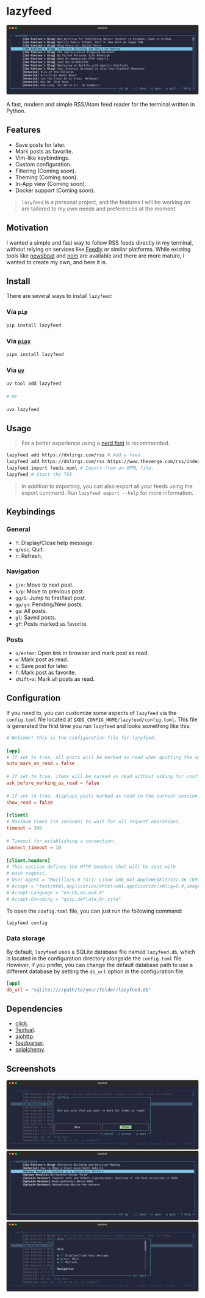 # lazyfeed

![Loaded screenshot](./.github/screenshot-loaded.png)

A fast, modern and simple RSS/Atom feed reader for the terminal written in Python.

## Features

- Save posts for later.
- Mark posts as favorite.
- Vim-like keybindings.
- Custom configuration.
- Filtering (Coming soon).
- Theming (Coming soon).
- In-App view (Coming soon).
- Docker support (Coming soon).

> `lazyfeed` is a personal project, and the features I will be working on are tailored to my own needs and preferences at the moment.

## Motivation

I wanted a simple and fast way to follow RSS feeds directly in my terminal, without relying on services like [Feedly](https://feedly.com/) or similar platforms. While existing tools like [newsboat](https://github.com/newsboat/newsboat) and [nom](https://github.com/guyfedwards/nom) are available and there are more mature, I wanted to create my own, and here it is.

## Install

There are several ways to install `lazyfeed`:

### Via `pip`

```bash
pip install lazyfeed
```

### Via [`pipx`](https://github.com/pypa/pipx)

```bash
pipx install lazyfeed

```

### Via [`uv`](https://github.com/astral-sh/uv)

```bash
uv tool add lazyfeed

# Or

uvx lazyfeed
```

## Usage

> For a better experience using a [nerd font](https://www.nerdfonts.com/) is recommended.

```bash
lazyfeed add https://dnlzrgz.com/rss # Add a feed.
lazyfeed add https://dnlzrgz.com/rss https://www.theverge.com/rss/index.xml # Add multiple feeds at once.
lazyfeed import feeds.opml # Import from an OPML file.
lazyfeed # Start the TUI
```

> In addition to importing, you can also export all your feeds using the export command. Run `lazyfeed export --help` for more information.

## Keybindings

### General

- `?`: Display/Close help message.
- `q/esc`: Quit.
- `r`: Refresh.

### Navigation

- `j/n`: Move to next post.
- `k/p`: Move to previous post.
- `gg/G`: Jump to first/last post.
- `gp/gn`: Pending/New posts.
- `ga`: All posts.
- `gl`: Saved posts.
- `gf`: Posts marked as favorite.

### Posts

- `o/enter`: Open link in browser and mark post as read.
- `m`: Mark post as read.
- `s`: Save post for later.
- `f`: Mark post as favorite.
- `shift+a`: Mark all posts as read.

## Configuration

If you need to, you can customize some aspects of `lazyfeed` via the `config.toml` file located at `$XDG_CONFIG_HOME/lazyfeed/config.toml`. This file is generated the first time you run `lazyfeed` and looks something like this:

```config.toml
# Welcome! This is the configuration file for lazyfeed.

[app]
# If set to true, all posts will be marked as read when quitting the application.
auto_mark_as_read = false

# If set to true, items will be marked as read without asking for confirmation.
ask_before_marking_as_read = false

# If set to true, displays posts marked as read in the current session.
show_read = false

[client]
# Maximum times (in seconds) to wait for all request operations.
timeout = 300

# Timeout for establishing a connection.
connect_timeout = 10

[client.headers]
# This section defines the HTTP headers that will be sent with
# each request.
# User-Agent = "Mozilla/5.0 (X11; Linux x86_64) AppleWebKit/537.36 (KHTML, like Gecko) Chrome/128.0.0.0 Safari/537.36"
# Accept = "text/html,application/xhtml+xml,application/xml;q=0.9,image/avif,image/webp,image/apng,*/*;q=0.8"
# Accept-Language = "en-US,en;q=0.6"
# Accept-Encoding = "gzip,deflate,br,zstd"
```

To open the `config.toml` file, you can just run the following command:

```bash
lazyfeed config
```

### Data storage

By default, `lazyfeed` uses a SQLite database file named `lazyfeed.db`, which is located in the configuration directory alongside the `config.toml` file. However, if you prefer, you can change the default database path to use a different database by setting the `db_url` option in the configuration file.

```toml
[app]
db_url = "sqlite:////path/to/your/folder/lazyfeed.db"
```

## Dependencies

- [click](https://click.palletsprojects.com/en/8.1.x/).
- [Textual](https://www.textualize.io/).
- [aiohttp](https://docs.aiohttp.org/en/stable/index.html).
- [feedparser](https://feedparser.readthedocs.io/en/latest/basic.html).
- [sqlalchemy](https://www.sqlalchemy.org/).

## Screenshots

![Mark all as read screenshot](./.github/screenshot-mark-all-as-read.png)
![Saved for later screenshot](./.github/screenshot-saved.png)
![Help screenshot](./.github/screenshot-help.png)
